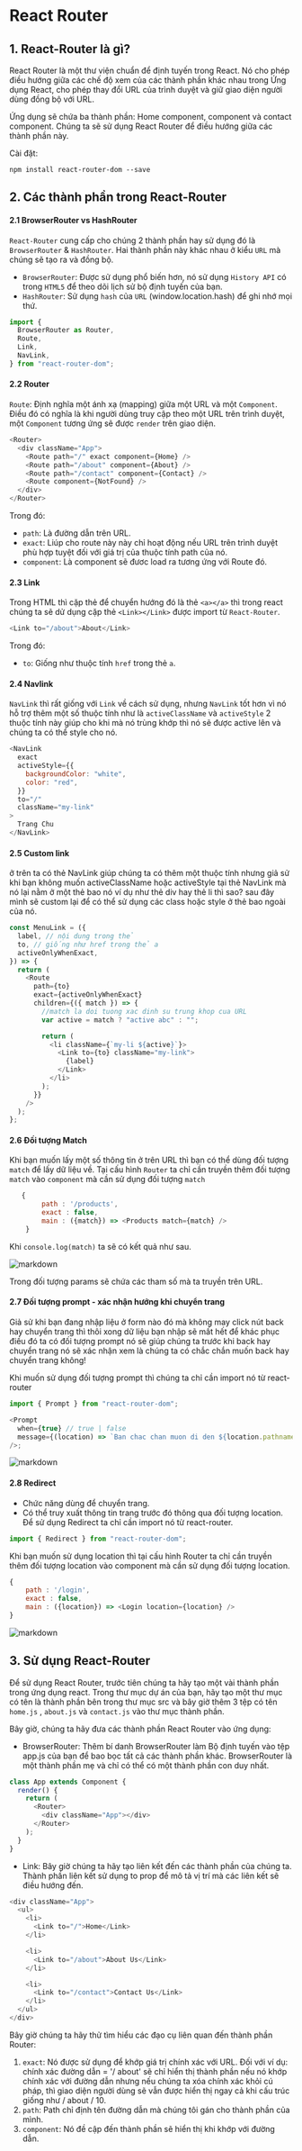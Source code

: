 # **React Router**

## **1. React-Router là gì?**

React Router là một thư viện chuẩn để định tuyến trong React. Nó cho phép điều hướng giữa các chế độ xem của các thành phần khác nhau trong Ứng dụng React, cho phép thay đổi URL của trình duyệt và giữ giao diện người dùng đồng bộ với URL.

Ứng dụng sẽ chứa ba thành phần: Home component, component và contact component. Chúng ta sẽ sử dụng React Router để điều hướng giữa các thành phần này.

Cài đặt:

`npm install react-router-dom --save`

## **2. Các thành phần trong React-Router**

#### **2.1 BrowserRouter vs HashRouter**

`React-Router` cung cấp cho chúng 2 thành phần hay sử dụng đó là `BrowserRouter` & `HashRouter`. Hai thành phần này khác nhau ở kiểu `URL` mà chúng sẽ tạo ra và đồng bộ.

- `BrowserRouter`: Được sử dụng phổ biến hơn, nó sử dụng `History API` có trong `HTML5` để theo dõi lịch sử bộ định tuyến của bạn.
- `HashRouter`: Sử dụng `hash` của `URL` (window.location.hash) để ghi nhớ mọi thứ.

```js
import {
  BrowserRouter as Router,
  Route,
  Link,
  NavLink,
} from "react-router-dom";
```

#### **2.2 Router**

`Route`: Định nghĩa một ánh xạ (mapping) giữa một URL và một `Component`. Điều đó có nghĩa là khi người dùng truy cập theo một URL trên trình duyệt, một `Component` tương ứng sẽ được `render` trên giao diện.

```js
<Router>
  <div className="App">
    <Route path="/" exact component={Home} />
    <Route path="/about" component={About} />
    <Route path="/contact" component={Contact} />
    <Route component={NotFound} />
  </div>
</Router>
```

Trong đó:

- `path`: Là đường dẫn trên URL.
- `exact`: Liúp cho route này này chỉ hoạt động nếu URL trên trình duyệt phù hợp tuyệt đối với giá trị của thuộc tính path của nó.
- `component`: Là component sẽ đươc load ra tương ứng với Route đó.

#### **2.3 Link**

Trong HTML thì cặp thẻ để chuyển hướng đó là thẻ `<a></a>` thì trong react chúng ta sẽ dử dụng cặp thẻ `<Link></Link>` được import từ `React-Router`.

```js
<Link to="/about">About</Link>
```

Trong đó:

- `to`: Giống như thuộc tính `href` trong thẻ `a`.

#### **2.4 Navlink**

`NavLink` thì rất giống với `Link` về cách sử dụng, nhưng `NavLink` tốt hơn vì nó hỗ trợ thêm một số thuộc tính như là `activeClassName` và `activeStyle` 2 thuộc tính này giúp cho khi mà nó trùng khớp thì nó sẽ được active lên và chúng ta có thể style cho nó.

```js
<NavLink
  exact
  activeStyle={{
    backgroundColor: "white",
    color: "red",
  }}
  to="/"
  className="my-link"
>
  Trang Chu
</NavLink>
```

#### **2.5 Custom link**

ở trên ta có thẻ NavLink giúp chúng ta có thêm một thuộc tính nhưng giả sử khi bạn không muốn activeClassName hoặc activeStyle tại thẻ NavLink mà nó lại nằm ở một thẻ bao nó ví dụ như thẻ div hay thẻ li thì sao? sau đây mình sẽ custom lại để có thể sử dụng các class hoặc style ở thẻ bao ngoài của nó.

```js
const MenuLink = ({
  label, // nội dung trong thẻ
  to, // giống như href trong thẻ a
  activeOnlyWhenExact,
}) => {
  return (
    <Route
      path={to}
      exact={activeOnlyWhenExact}
      children={({ match }) => {
        //match la doi tuong xac dinh su trung khop cua URL
        var active = match ? "active abc" : "";

        return (
          <li className={`my-li ${active}`}>
            <Link to={to} className="my-link">
              {label}
            </Link>
          </li>
        );
      }}
    />
  );
};
```

#### **2.6 Đối tượng Match**

Khi bạn muốn lấy một số thông tin ở trên URL thì bạn có thể dùng đối tượng `match` để lấy dữ liệu về. Tại cấu hình `Router` ta chỉ cần truyền thêm đối tượng `match` vào `component` mà cần sử dụng đối tượng `match`

```js
   {
        path : '/products',
        exact : false,
        main : ({match}) => <Products match={match} />
    }

```

Khi `console.log(match)` ta sẽ có kết quả như sau.

![markdown](https://images.viblo.asia/f0ea77eb-f128-4e4e-bfd9-88fbaeb67f38.png)

Trong đối tượng params sẽ chứa các tham số mà ta truyền trên URL.

#### **2.7 Đối tượng prompt - xác nhận hướng khi chuyển trang**

Giả sử khi bạn đang nhập liệu ở form nào đó mà không may click nút back hay chuyển trang thì thôi xong dữ liệu bạn nhập sẽ mất hết để khác phục điều đó ta có đối tượng prompt nó sẽ giúp chúng ta trước khi back hay chuyển trang nó sẽ xác nhận xem là chúng ta có chắc chắn muốn back hay chuyển trang không!

Khi muốn sử dụng đối tượng prompt thì chúng ta chỉ cần import nó từ react-router

```js
import { Prompt } from "react-router-dom";

<Prompt
  when={true} // true | false
  message={(location) => `Ban chac chan muon di den ${location.pathname}`}
/>;
```

![markdown](https://images.viblo.asia/00e6deaa-24b5-453e-b579-d57330d6ac5e.png)

#### **2.8 Redirect**

- Chức năng dùng để chuyển trang.
- Có thể truy xuất thông tin trang trước đó thông qua đối tượng location. Để sử dụng Redirect ta chỉ cần import nó từ react-router.

```js
import { Redirect } from "react-router-dom";
```

Khi bạn muốn sử dụng location thì tại cấu hình Router ta chỉ cần truyền thêm đối tượng location vào component mà cần sử dụng đối tượng location.

```js
{
    path : '/login',
    exact : false,
    main : ({location}) => <Login location={location} />
}

```

![markdown](https://images.viblo.asia/04995437-b55c-41ce-a740-23bdcbd10961.png)

## **3. Sử dụng React-Router**

Để sử dụng React Router, trước tiên chúng ta hãy tạo một vài thành phần trong ứng dụng react. Trong thư mục dự án của bạn, hãy tạo một thư mục có tên là thành phần bên trong thư mục src và bây giờ thêm 3 tệp có tên `home.js` , `about.js` và `contact.js` vào thư mục thành phần.

Bây giờ, chúng ta hãy đưa các thành phần React Router vào ứng dụng:

- BrowserRouter: Thêm bí danh BrowserRouter làm Bộ định tuyến vào tệp app.js của bạn để bao bọc tất cả các thành phần khác. BrowserRouter là một thành phần mẹ và chỉ có thể có một thành phần con duy nhất.

```js
class App extends Component {
  render() {
    return (
      <Router>
        <div className="App"></div>
      </Router>
    );
  }
}
```

- Link: Bây giờ chúng ta hãy tạo liên kết đến các thành phần của chúng ta. Thành phần liên kết sử dụng to prop để mô tả vị trí mà các liên kết sẽ điều hướng đến.

```js
<div className="App">
  <ul>
    <li>
      <Link to="/">Home</Link>
    </li>

    <li>
      <Link to="/about">About Us</Link>
    </li>

    <li>
      <Link to="/contact">Contact Us</Link>
    </li>
  </ul>
</div>
```

Bây giờ chúng ta hãy thử tìm hiểu các đạo cụ liên quan đến thành phần Router:

1. `exact`: Nó được sử dụng để khớp giá trị chính xác với URL. Đối với ví dụ: chính xác đường dẫn = '/ about' sẽ chỉ hiển thị thành phần nếu nó khớp chính xác với đường dẫn nhưng nếu chúng ta xóa chính xác khỏi cú pháp, thì giao diện người dùng sẽ vẫn được hiển thị ngay cả khi cấu trúc giống như / about / 10.
2. `path`: Path chỉ định tên đường dẫn mà chúng tôi gán cho thành phần của mình.
3. `component`: Nó đề cập đến thành phần sẽ hiển thị khi khớp với đường dẫn.
